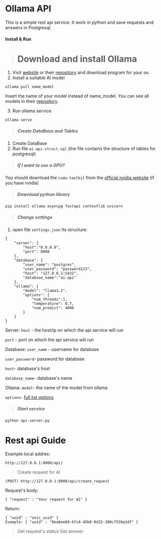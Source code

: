 # Ollama API
This is a simple rest api service. It work in python and save requests and answers in Postgresql.
#### Install & Run
> # Download and install Ollama

1) Visit [website](https://ollama.com/download) or their [repository](https://github.com/ollama/ollama) and download program for your os.
2) Install a suitable AI model
```
ollama pull name_model
```
Insert the name of your model instead of name_model. You can see all models in their [repository](https://github.com/ollama/ollama?tab=readme-ov-file#model-library).

3) Run ollama service
```
ollama serve
```
> ##### Create DataBase and Tables

1) Create DataBase
2) Run file `ai-api-struct.sql` (the file contains the structure of tables for postgresql)
> ##### If I want to use a GPU?

You should download the `cuda-toolkit` from the [official nvidia website](https://developer.nvidia.com/cuda-toolkit) (if you have nvidia)

> ##### Download python library

```
pip install ollama asyncpg fastapi contextlib uvicorn
```
> ##### Change settings

1) open file `settings.json`
Its structure:
```
{
    "server": {
        "host":"0.0.0.0",
        "port": 8000
    },
    "database": {
        "user_name": "postgres",
        "user_password": "password123",
        "host": "127.0.0.1:5432",
        "database_name":"ai-api"
    },
    "ollama": {
        "model": "llama3.2",
        "options": {
            "num_threads":1,
            "temperature": 0.7,
            "num_predict": 4096
        }
    }
}
```
Server:
`host` - the host/ip on which the api service will run

`port` - port on which the api service will run

Database:
`user_name` - username for database

`user_password`- password for database

`host`- database's host

`database_name`- database's name

Ollama:
`model`- the name of the model from ollama

`options`- [full list options](https://pypi.org/project/ollama-python/)

> ##### Start service

```
python api-server.py
```

# Rest api Guide
Example local addres:
```
http://127.0.0.1:8000/api/
```

> Create request for AI

```
(POST) http://127.0.0.1:8000/api/create_request
```

Request's body:
```
{ "request" : "Your request for AI" }
```

Return:
```
{ "uuid" : "unic_uuid" }
Example: { "uuid" : "9ea6ee69-6fc4-45b8-9d32-390c7539a2df" }
```

> Get request's status
> Get answer
